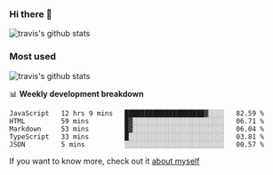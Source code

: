 ### Hi there 👋

<!--
**HondryTravis/HondryTravis** is a ✨ _special_ ✨ repository because its `README.md` (this file) appears on your GitHub profile.

Here are some ideas to get you started:

- 🔭 I’m currently working on ...
- 🌱 I’m currently learning ...
- 👯 I’m looking to collaborate on ...
- 🤔 I’m looking for help with ...
- 💬 Ask me about ...
- 📫 How to reach me: ...
- 😄 Pronouns: ...
- ⚡ Fun fact: ...
-->

![travis's github stats](https://github-readme-stats.vercel.app/api?username=HondryTravis&hide=stars)
### Most used
![travis's github stats](https://github-readme-stats.anuraghazra1.vercel.app/api/top-langs/?username=HondryTravis&layout=compact&hide_title=true)

📊 **Weekly development breakdown**

<!--START_SECTION:waka-->
```text
JavaScript   12 hrs 9 mins   ████████████████████▓░░░░   82.59 % 
HTML         59 mins         █▓░░░░░░░░░░░░░░░░░░░░░░░   06.71 % 
Markdown     53 mins         █▓░░░░░░░░░░░░░░░░░░░░░░░   06.04 % 
TypeScript   33 mins         █░░░░░░░░░░░░░░░░░░░░░░░░   03.81 % 
JSON         5 mins          ░░░░░░░░░░░░░░░░░░░░░░░░░   00.57 % 
```
<!--END_SECTION:waka-->

If you want to know more, check out it [about myself](https://hondrytravis.github.io/)
